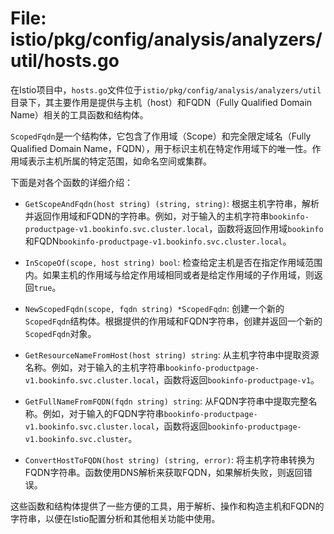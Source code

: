 # File: istio/pkg/config/analysis/analyzers/util/hosts.go

在Istio项目中，`hosts.go`文件位于`istio/pkg/config/analysis/analyzers/util`目录下，其主要作用是提供与主机（host）和FQDN（Fully Qualified Domain Name）相关的工具函数和结构体。

`ScopedFqdn`是一个结构体，它包含了作用域（Scope）和完全限定域名（Fully Qualified Domain Name，FQDN），用于标识主机在特定作用域下的唯一性。作用域表示主机所属的特定范围，如命名空间或集群。

下面是对各个函数的详细介绍：

- `GetScopeAndFqdn(host string) (string, string)`: 根据主机字符串，解析并返回作用域和FQDN的字符串。例如，对于输入的主机字符串`bookinfo-productpage-v1.bookinfo.svc.cluster.local`，函数将返回作用域`bookinfo`和FQDN`bookinfo-productpage-v1.bookinfo.svc.cluster.local`。

- `InScopeOf(scope, host string) bool`: 检查给定主机是否在指定作用域范围内。如果主机的作用域与给定作用域相同或者是给定作用域的子作用域，则返回`true`。

- `NewScopedFqdn(scope, fqdn string) *ScopedFqdn`: 创建一个新的`ScopedFqdn`结构体。根据提供的作用域和FQDN字符串，创建并返回一个新的`ScopedFqdn`对象。

- `GetResourceNameFromHost(host string) string`: 从主机字符串中提取资源名称。例如，对于输入的主机字符串`bookinfo-productpage-v1.bookinfo.svc.cluster.local`，函数将返回`bookinfo-productpage-v1`。

- `GetFullNameFromFQDN(fqdn string) string`: 从FQDN字符串中提取完整名称。例如，对于输入的FQDN字符串`bookinfo-productpage-v1.bookinfo.svc.cluster.local`，函数将返回`bookinfo-productpage-v1.bookinfo.svc.cluster`。

- `ConvertHostToFQDN(host string) (string, error)`: 将主机字符串转换为FQDN字符串。函数使用DNS解析来获取FQDN，如果解析失败，则返回错误。

这些函数和结构体提供了一些方便的工具，用于解析、操作和构造主机和FQDN的字符串，以便在Istio配置分析和其他相关功能中使用。

